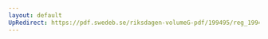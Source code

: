 ```yaml
---
layout: default
UpRedirect: https://pdf.swedeb.se/riksdagen-volumeG-pdf/199495/reg_199495/reg_199495_0047.pdf
---
```

